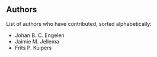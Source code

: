 ## Authors

List of authors who have contributed, sorted alphabetically:

- Johan B. C. Engelen
- Jaimie M. Jellema
- Frits P. Kuipers
